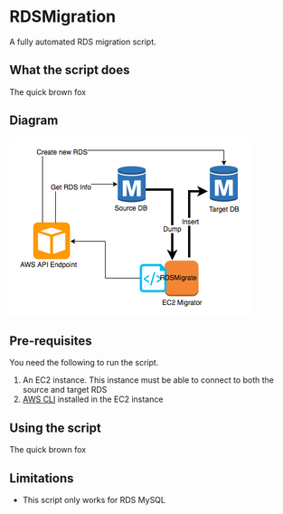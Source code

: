 # RDSMigration
A fully automated RDS migration script.

## What the script does
The quick brown fox

## Diagram
![RDSMigrate Diagram](https://raw.githubusercontent.com/VoyagerInnovations/RDSMigration/master/images/rdsmigrate.png)

## Pre-requisites
You need the following to run the script.

1. An EC2 instance. This instance must be able to connect to both the source and target RDS
2. [AWS CLI](https://aws.amazon.com/cli/) installed in the EC2 instance

## Using the script
The quick brown fox

## Limitations
- This script only works for RDS MySQL
